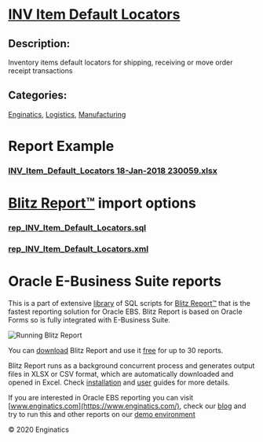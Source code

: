 # [INV Item Default Locators](https://www.enginatics.com/reports/inv-item-default-locators)
## Description: 
Inventory items default locators for shipping, receiving or move order receipt transactions
## Categories: 
[Enginatics](https://www.enginatics.com/library/?pg=1&category[]=Enginatics), [Logistics](https://www.enginatics.com/library/?pg=1&category[]=Logistics), [Manufacturing](https://www.enginatics.com/library/?pg=1&category[]=Manufacturing)
# Report Example
### [INV_Item_Default_Locators 18-Jan-2018 230059.xlsx](https://www.enginatics.com/example/inv-item-default-locators)
# [Blitz Report™](https://www.enginatics.com/blitz-report) import options
### [rep_INV_Item_Default_Locators.sql](https://www.enginatics.com/export/inv-item-default-locators)
### [rep_INV_Item_Default_Locators.xml](https://www.enginatics.com/xml/inv-item-default-locators)
# Oracle E-Business Suite reports

This is a part of extensive [library](https://www.enginatics.com/library/) of SQL scripts for [Blitz Report™](https://www.enginatics.com/blitz-report/) that is the fastest reporting solution for Oracle EBS. Blitz Report is based on Oracle Forms so is fully integrated with E-Business Suite. 

![Running Blitz Report](https://www.enginatics.com/wp-content/uploads/2018/01/Running-blitz-report.png) 

You can [download](https://www.enginatics.com/download/) Blitz Report and use it [free](https://www.enginatics.com/pricing/) for up to 30 reports. 

Blitz Report runs as a background concurrent process and generates output files in XLSX or CSV format, which are automatically downloaded and opened in Excel. Check [installation](https://www.enginatics.com/installation-guide/) and [user](https://www.enginatics.com/user-guide/) guides for more details.

If you are interested in Oracle EBS reporting you can visit [www.enginatics.com](https://www.enginatics.com/), check our [blog](https://www.enginatics.com/blog) and try to run this and other reports on our [demo environment](http://demo.enginatics.com/)

© 2020 Enginatics